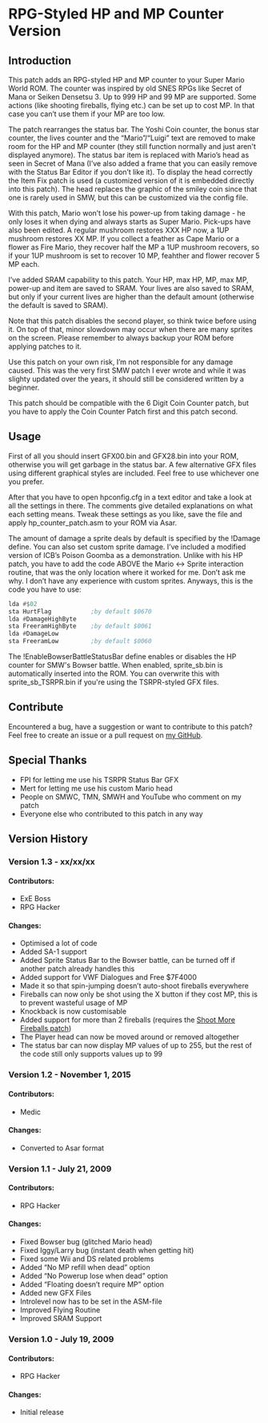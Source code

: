 # RPG-Styled HP and MP Counter Version



## Introduction

This patch adds an RPG-styled HP and MP counter to your Super Mario World ROM. The counter was inspired by old SNES RPGs like Secret of Mana or Seiken Densetsu 3. Up to 999 HP and 99 MP are supported. Some actions (like shooting fireballs, flying etc.) can be set up to cost MP. In that case you can’t use them if your MP are too low.

The patch rearranges the status bar. The Yoshi Coin counter, the bonus star counter, the lives counter and the “Mario”/“Luigi” text are removed to make room for the HP and MP counter (they still function normally and just aren't displayed anymore). The status bar item is replaced with Mario’s head as seen in Secret of Mana (I’ve also added a frame that you can easily remove with the Status Bar Editor if you don’t like it). To display the head correctly the Item Fix patch is used (a customized version of it is embedded directly into this patch). The head replaces the graphic of the smiley coin since that one is rarely used in SMW, but this can be customized via the config file.

With this patch, Mario won’t lose his power-up from taking damage - he only loses it when dying and always starts as Super Mario. Pick-ups have also been edited. A regular mushroom restores XXX HP now, a 1UP mushroom restores XX MP. If you collect a feather as Cape Mario or a flower as Fire Mario, they recover half the MP a 1UP mushroom recovers, so if your 1UP mushroom is set to recover 10 MP, feahther and flower recover 5 MP each.

I’ve added SRAM capability to this patch. Your HP, max HP, MP, max MP, power-up and item are saved to SRAM. Your lives are also saved to SRAM, but only if your current lives are higher than the default amount (otherwise the default is saved to SRAM).

Note that this patch disables the second player, so think twice before using it. On top of that, minor slowdown may occur when there are many sprites on the screen. Please remember to always backup your ROM before applying patches to it.

Use this patch on your own risk, I’m not responsible for any damage caused. This was the very first SMW patch I ever wrote and while it was slighty updated over the years, it should still be considered written by a beginner.

This patch should be compatible with the 6 Digit Coin Counter patch, but you have to apply the Coin Counter Patch first and this patch second.



## Usage

First of all you should insert GFX00.bin and GFX28.bin into your ROM, otherwise you will get garbage in the status bar. A few alternative GFX files using different graphical styles are included. Feel free to use whichever one you prefer.

After that you have to open hpconfig.cfg in a text editor and take a look at all the settings in there. The comments give detailed explanations on what each setting means. Tweak these settings as you like, save the file and apply hp_counter_patch.asm to your ROM via Asar.

The amount of damage a sprite deals by default is specified by the !Damage define. You can also set custom sprite damage. I’ve included a modified version of ICB’s Poison Goomba as a demonstration. Unlike with his HP patch, you have to add the code ABOVE the Mario <-> Sprite interaction routine, that was the only location where it worked for me. Don’t ask me why. I don’t have any experience with custom sprites. Anyways, this is the code you have to use:

```asm
lda #$02
sta HurtFlag           ;by default $0670
lda #DamageHighByte
sta FreeramHighByte    ;by default $0061
lda #DamageLow
sta FreeramLow         ;by default $0060
```

The !EnableBowserBattleStatusBar define enables or disables the HP counter for SMW's Bowser battle. When enabled, sprite_sb.bin is automatically inserted into the ROM. You can overwrite this with sprite_sb_TSRPR.bin if you're using the TSRPR-styled GFX files.



## Contribute

Encountered a bug, have a suggestion or want to contribute to this patch? Feel free to create an issue or a pull request on [my GitHub](https://github.com/RPGHacker/SMW-Workspace/).



## Special Thanks

- FPI for letting me use his TSRPR Status Bar GFX
- Mert for letting me use his custom Mario head
- People on SMWC, TMN, SMWH and YouTube who comment on my patch
- Everyone else who contributed to this patch in any way



## Version History


### Version 1.3 - xx/xx/xx

#### Contributors:
- ExE Boss
- RPG Hacker

#### Changes:
- Optimised a lot of code
- Added SA-1 support
- Added Sprite Status Bar to the Bowser battle, can be turned off if another patch already handles this
- Added support for VWF Dialogues and Free $7F4000
- Made it so that spin-jumping doesn’t auto-shoot fireballs everywhere
- Fireballs can now only be shot using the X button if they cost MP, this is to prevent wasteful usage of MP
- Knockback is now customisable
- Added support for more than 2 fireballs (requires the [Shoot More Fireballs patch](https://www.smwcentral.net/?p=section&a=details&id=4469))
- The Player head can now be moved around or removed altogether
- The status bar can now display MP values of up to 255, but the rest of the code still only supports values up to 99


### Version 1.2 - November 1, 2015

#### Contributors:
- Medic

#### Changes:
- Converted to Asar format


### Version 1.1 - July 21, 2009

#### Contributors:
- RPG Hacker

#### Changes:
- Fixed Bowser bug (glitched Mario head)
- Fixed Iggy/Larry bug (instant death when getting hit)
- Fixed some Wii and DS related problems
- Added “No MP refill when dead” option
- Added “No Powerup lose when dead” option
- Added “Floating doesn’t require MP” option
- Added new GFX Files
- Introlevel now has to be set in the ASM-file
- Improved Flying Routine
- Improved SRAM Support


### Version 1.0 - July 19, 2009

#### Contributors:
- RPG Hacker

#### Changes:
- Initial release
